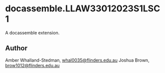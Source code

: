 # docassemble.LLAW33012023S1LSC1

A docassemble extension.

## Author

Amber Whalland-Stedman, whal0035@flinders.edu.au
Joshua Brown, brow1012@flinders.edu.au

